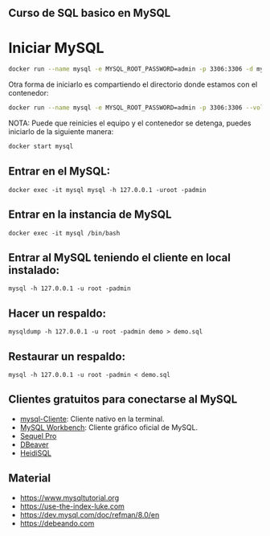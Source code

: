 Curso de SQL basico en MySQL
---

# Iniciar MySQL

```bash
docker run --name mysql -e MYSQL_ROOT_PASSWORD=admin -p 3306:3306 -d mysql:8
```

Otra forma de iniciarlo es compartiendo el directorio donde estamos con el contenedor:

```bash
docker run --name mysql -e MYSQL_ROOT_PASSWORD=admin -p 3306:3306 --volume $(pwd)/:/root -d mysql:8
```

NOTA: Puede que reinicies el equipo y el contenedor se detenga, puedes iniciarlo de la siguiente manera:

```bash
docker start mysql
```

## Entrar en el MySQL:

```
docker exec -it mysql mysql -h 127.0.0.1 -uroot -padmin
```

## Entrar en la instancia de MySQL

```
docker exec -it mysql /bin/bash
```

## Entrar al MySQL teniendo el cliente en local instalado:

```
mysql -h 127.0.0.1 -u root -padmin
```

## Hacer un respaldo:

```
mysqldump -h 127.0.0.1 -u root -padmin demo > demo.sql
```

## Restaurar un respaldo:

```
mysql -h 127.0.0.1 -u root -padmin < demo.sql
```

## Clientes gratuitos para conectarse al MySQL

- [mysql-Cliente](https://dev.mysql.com/downloads/mysql): Cliente nativo en la terminal.
- [MySQL Workbench](https://dev.mysql.com/downloads/workbench): Cliente gráfico oficial de MySQL.
- [Sequel Pro](https://sequelpro.com)
- [DBeaver](https://dbeaver.io/download)
- [HeidiSQL](https://www.heidisql.com)

## Material

- https://www.mysqltutorial.org
- https://use-the-index-luke.com
- https://dev.mysql.com/doc/refman/8.0/en
- https://debeando.com
